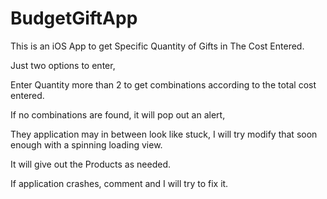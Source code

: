 BudgetGiftApp
=============

This is an iOS App to get Specific Quantity of Gifts in The Cost Entered.

Just two options to enter,

Enter Quantity more than 2 to get combinations according to the total cost entered.

If no combinations are found, it will pop out an alert,

They application may in between look like stuck, I will try modify that soon enough with a spinning loading view.

It will give out the Products as needed. 

If application crashes, comment and I will try to fix it.
